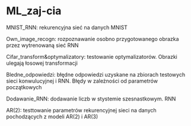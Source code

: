 # ML_zaj-cia
MNIST_RNN: rekurencyjna sieć na danych MNIST

Own_image_recogn: rozpoznawanie osobno przygotowanego obrazka przez wytrenowaną sieć RNN

Cifar_transform&optymalizatory: testowanie optymalizatorów. Obrazki ulegają łosowej transformacji

Bledne_odpowiedzi: błędne odpowiedzi uzyskane na zbiorach testowych sieci konwulucyjnej i RNN. Błędy w zależności od parametrów początkowych

Dodawanie_RNN: dodawanie liczb w stystemie szesnastkowym. RNN

AR(2): testtowanie parametrów rekurencyjnej sieci na danych pochodzących z modeli AR(2) i AR(3)



